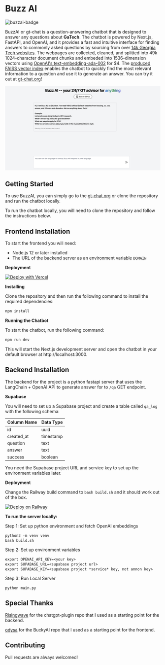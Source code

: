 # Buzz AI

![buzzai-badge](https://socialify.git.ci/hxu296/gt-chat/image?font=Inter&forks=1&issues=1&language=1&owner=1&pulls=1&stargazers=1&theme=Light)

BuzzAI or gt-chat is a question-answering chatbot that is designed to answer any questions about __GaTech__. The chatbot is powered by Next.js, FastAPI, and OpenAI, and it provides a fast and intuitive interface for finding answers to commonly asked questions by sourcing from over [14k Georgia Tech websites](./back/websites.txt). The webpages are collected, cleaned, and splitted into 49k 1024-character document chunks and embeded into 1536-dimension vectors using [OpenAI's text-embedding-ada-002](https://platform.openai.com/docs/guides/embeddings) for $4. The [produced FAISS vector index](https://drive.google.com/drive/folders/1HWqVTa3j8j427aTtAz9TlIBHhKFdQ4Ef?usp=sharing) enables the chatbot to quickly find the most relevant information to a question and use it to generate an answer.
You can try it out at [gt-chat.org](https://gt-chat.org)!

![Screenshot of BuzzAI](./assets/gt-chat.png)

## Getting Started

To use BuzzAI, you can simply go to the [gt-chat.org](https://gt-chat.org) or clone the repository and run the chatbot locally.

To run the chatbot locally, you will need to clone the repository and follow the instructions below.

## Frontend Installation
To start the frontend you will need:

- Node.js 12 or later installed
- The URL of the backend server as an environment variable `DOMAIN`

__Deployment__

[![Deploy with Vercel](https://vercel.com/button)](https://vercel.com/new/clone?repository-url=https%3A%2F%2Fgithub.com%2Fhxu296%2Fgt-chat)

__Installing__

Clone the repository and then run the following command to install the required dependencies:

```bash
npm install
```

__Running the Chatbot__

To start the chatbot, run the following command:

```bash
npm run dev
```

This will start the Next.js development server and open the chatbot in your default browser at http://localhost:3000.



## Backend Installation

The backend for the project is a python fastapi server that uses the LangChain + OpenAI API to generate answer for to `/qa` GET endpoint.

__Supabase__

You will need to set up a Supabase project and create a table called `qa_log` with the following schema:

| Column Name | Data Type |
| ----------- | --------- |
| id          | uuid      |
| created_at  | timestamp |
| question    | text      |
| answer      | text      |
| success     | boolean   |

You need the Supabase project URL and service key to set up the environment variables later.

__Deployment__

Change the Railway build command to `bash build.sh` and it should work out of the box.

[![Deploy on Railway](https://railway.app/button.svg)](https://railway.app/template/FZffm_?referralCode=wOsORh)

__To run the server locally:__

Step 1: Set up python environment and fetch OpenAI embeddings
```
python3 -m venv venv
bash build.sh
```

Step 2: Set up environment variables
```
export OPENAI_API_KEY=<your key>
export SUPABASE_URL=<supabase project url>
export SUPABASE_KEY=<supabase project *service* key, not annon key>
```

Step 3: Run Local Server
```
python main.py
```

## Special Thanks

[Risingwave](https://github.com/risingwavelabs/chatgpt-doc-plugin) for the chatgpt-plugin repo that I used as a starting point for the backend.


[odysa](https://github.com/odysa/buckyai) for the BuckyAI repo that I used as a starting point for the frontend.


## Contributing

Pull requests are always welcomed!